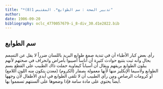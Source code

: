 ```yaml
---
title: "*تدبير الصحة : سم الطوابع*. المقتبس 1(8)"
author: 
date: 1906-09-20
bibliography: oclc_4770057679-i_8-div_30.d1e2822.bib
---
```




##  سم الطوابع 


 رأى بعض كبار الأطباء أن في تندية صمغ طوابع البريد باللسان ضرراً لا يقل عن التسمم بحال وأنه ثبت بتتبع حوادث كثيرة أن أناساً أصيبوا بأمراض وانحراف في صحتهم لأنهم يبلون الطوابع بريقهم ويقال أن أسباباً كيماوية حملت ذاك الطبيب على القطع بسم الطوابع ولاسيما الإنكليز منها لأنها معمولة بصفار (الكروم) (معدن يتكون منه اللون اللامع) أو كرومات الرصاص ومن رأي الطبيب أن لا تلقى الطوابع في أيدي الأطفال لأن وجهها أيضاً يحتوي على مادة سامة فإذا وضعوها على ألسنتهم تسمموا بها. 
